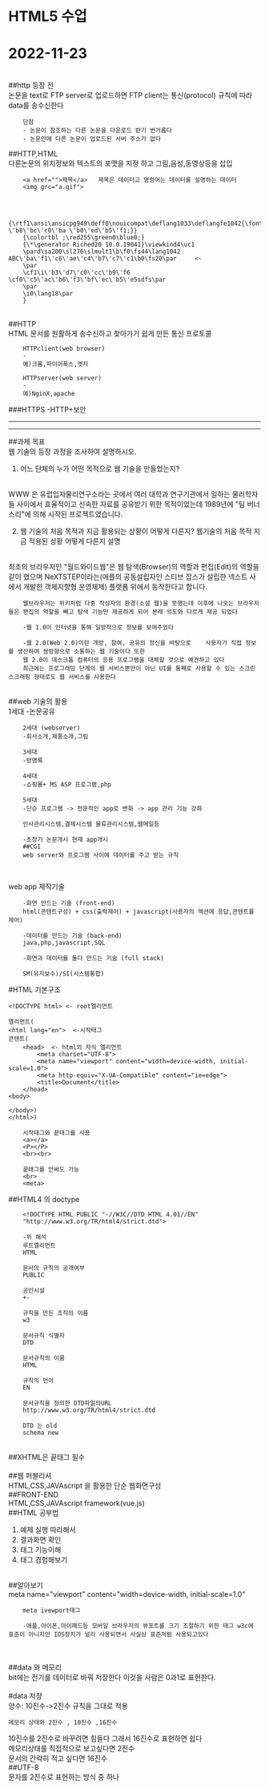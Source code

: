 # HTML5 수업


# 2022-11-23
<br>
##http 등장 전 
<br>
논문을 text로 FTP server로 업로드하면 FTP client는 통신(protocol) 규칙에 따라 data를 송수신한다  
<br>
  
        단점
        - 논문이 참조하는 다른 논문을 다운로드 받기 번거롭다
        - 논문안에 다른 논문이 업로드된 서버 주소가 없다

##HTTP,HTML<br>
다른논문의 위치정보와 텍스트의 포맷을 지정 하고 그림,음성,동영상등을 삽입 

        <a href="">제목</a>   제목은 데이터고 명령어는 데이터를 설명하는 데이터 
        <img grc="a.gif">     

<br>

        {\rtf1\ansi\ansicpg949\deff0\nouicompat\deflang1033\deflangfe1042{\fonttbl{\f0\fnil\fcharset129 \'b8\'bc\'c0\'ba \'b0\'ed\'b5\'f1;}}
        {\colortbl ;\red255\green0\blue0;}
        {\*\generator Riched20 10.0.19041}\viewkind4\uc1 
        \pard\sa200\sl276\slmult1\b\f0\fs44\lang1042 ABC\'ba\'f1\'c6\'ae\'c4\'b7\'c7\'c1\b0\fs20\par     <-  
        \par
        \cf1\i\'b3\'d7\'c0\'cc\'b9\'f6 \cf0\'c5\'ac\'b6\'f3\'bf\'ec\'b5\'e5sdfs\par
        \par
        \i0\lang18\par
        }    

<br>
##HTTP
<br>
HTML 문서를 원활하게 송수신하고 찾아가기 쉽게 만든 통신 프로토콜

        HTTPclient(web browser)
        -
        예)크롬,파이어폭스,엣지
        
        HTTPserver(web server)
        -
        예)NginX,apache

###HTTPS
-HTTP+보안

<hr>
<hr>

##과제 목표<br>
웹 기술의 등장 과정을 조사하여 설명하시오.
<br>
1) 어느 단체의 누가 어떤 목적으로 웹 기술을 만들었는지?
<br>
        WWW 은 유럽입자물리연구소라는 곳에서 여러 대학과 연구기관에서 일하는 물리학자들 사이에서 효율적이고 신속한 자료를 공유받기 위한 목적이었는데 1989년에 "팀 버너스리"에 의해 시작된 프로젝트였습니다.
<br>

2) 웹 기술의 처음 목적과 지금 활용되는 상황이 어떻게 다른지?
웹기술의 처음 목적 지금 적용된 상황 어떻게 다른지 설명 
<br>
        최초의 브라우저인 "월드와이드웹"은 웹 탐색(Browser)의 역할과 편집(Edit)의 역할을 같이 했으며 NeXTSTEP이라는(애플의 공동설립자인 스티브 잡스가 설립한 넥스트 사에서 개발한 객체지향형 운영체제) 플랫폼 위에서 동작한다고 합니다.

        웹브라우저는 위키처럼 다중 작성자의 환경(소셜 웹)을 뜻했는데 이후에 나오는 브라우저들은 편집의 역할을 빼고 탐색 기능만 제공하게 되어 본래 의도와 다르게 제공 되었다
        
        -웹 1.0이 인터넷을 통해 일방적으로 정보를 보여주었다
        
        -웹 2.0(Web 2.0)이란 개방, 참여, 공유의 정신을 바탕으로    사용자가 직접 정보를 생산하여 쌍방향으로 소통하는 웹 기술이다 또한
        웹 2.0이 데스크톱 컴퓨터의 응용 프로그램을 대체할 것으로 예견하고 있다
        최근에는 프로그래밍 단계의 웹 서비스뿐만이 아닌 UI를 통째로 사용할 수 있는 스크린 스크래핑 형태로도 웹 서비스를 사용한다

<br>
##web 기술의 활용 
<br>
        1세대
        -논문공유

        2세대 (webserver)
        -회사소개,제품소개,그림

        3세대 
        -방명록

        4세대
        -쇼핑몰+ MS ASP 프로그램,php

        5세대
        -단순 프로그램 -> 전문적인 app로 변화 -> app 관리 기능 강화 
        
        인사관리시스템,결제시스템 물류관리시스템,웹메일등

        -초창기 논문개시 현재 app개시
        ##CGI
        web server와 프로그램 사이에 데이터를 주고 받는 규칙 
<br>

web app 제작기술 
<br>

        -화면 만드는 기술 (front-end)
        html(콘텐트구성) + css(출력제어) + javascript(사용자의 액션에 응답,콘텐트를 제어)

        -데이터를 만드는 기술 (back-end)
        java,php,javascript,SQL

        -화면과 데이터를 둘다 만드는 기술 (full stack)
        
        SM(유지보수)/SI(시스템통합)

#HTML 기본구조
<br>

    <!DOCTYPE html> <- root엘리먼트

    엘리먼트(
    <html lang="en">  <-시작태그
    콘텐트(
        <head>  <- html의 자식 엘리먼트
            <meta charset="UTF-8">
            <meta name="viewport" content="width=device-width, initial-scale=1.0">
            <meta http-equiv="X-UA-Compatible" content="ie=edge">
            <title>Document</title>
        </head>
    <body>

    </body>)
    </html>)

        시작태그와 끝태그를 사용
        <a></a>
        <P></P>
        <br><br>
        
        끝태그를 안써도 가능
        <br>
        <meta>

##HTML4 의 doctype

        <!DOCTYPE HTML PUBLIC "-//W3C//DTD HTML 4.01//EN"
        "http://www.w3.org/TR/html4/strict.dtd">
        
        -위 해석
        루트엘리먼트 
        HTML
        
        문서의 규칙의 공개여부 
        PUBLIC
       
        공인시설 
        +-
        
        규칙을 만든 조직의 이름
        w3
        
        문서규칙 식별자 
        DTD
        
        문서규칙의 이름 
        HTML
        
        규칙의 언어 
        EN
        
        문서규칙을 정의한 DTD파일의URL  
        http://www.w3.org/TR/html4/strict.dtd
        
        DTD 는 old
        schema new


<br>
##XHTML은 끝태그 필수
<br>
<br>
##웹 퍼블리셔<br>
HTML,CSS,JAVAscript 을 활용한 단순 웹화면구성 
<br>
##FRONT-END<br>
HTML,CSS,JAVAscript  framework(vue.js)
<br>
##HTML 공부법
<br>

1. 예제 실행 따라해서 
2. 결과화면 확인
3. 태그 기능이해
4. 태그 경험해보기  

<br>
##알아보기<br>
meta name="viewport" content="width=device-width, initial-scale=1.0"

        meta ivewport태그
        
        -애플,아이폰,아이패드등 모바일 브라우저의 뷰포트를 크기 조절하기 위한 태그 w3c에 표준이 아니지만 IOS장치가 널리 사용되면서 사실상 표준처럼 사용되고있다 
<br>
<br>
##data 와 메모리
<br> 
bit에는 전기를 데이터로 바꿔 저장한다 이것을 사람은 0과1로 표현한다.
<br>
<br>
#data 저장
<br> 
양수: 10진수->2진수 규칙을 그대로 적용 
        
    메모리 상태와 2진수 , 10진수 ,16진수

10진수를 2진수로 바꾸려면 힘들다 그래서 16진수로 표현하면 쉽다 
<br>
메모리상태를 직접적으로 보고싶다면 2진수<br>
문서의 간략히 적고 싶다면 16진수 
<br>
##UTF-8<br>
문자를 2진수로 표현하는 방식 중 하나